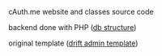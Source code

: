 cAuth.me website and classes source code

backend done with PHP ([db structure](https://www.filedropper.com/cauthmain))

original template ([drift admin template](https://themeforest.net/item/drift-admin-template-html-jquery-and-bootstrap4/23385839))
